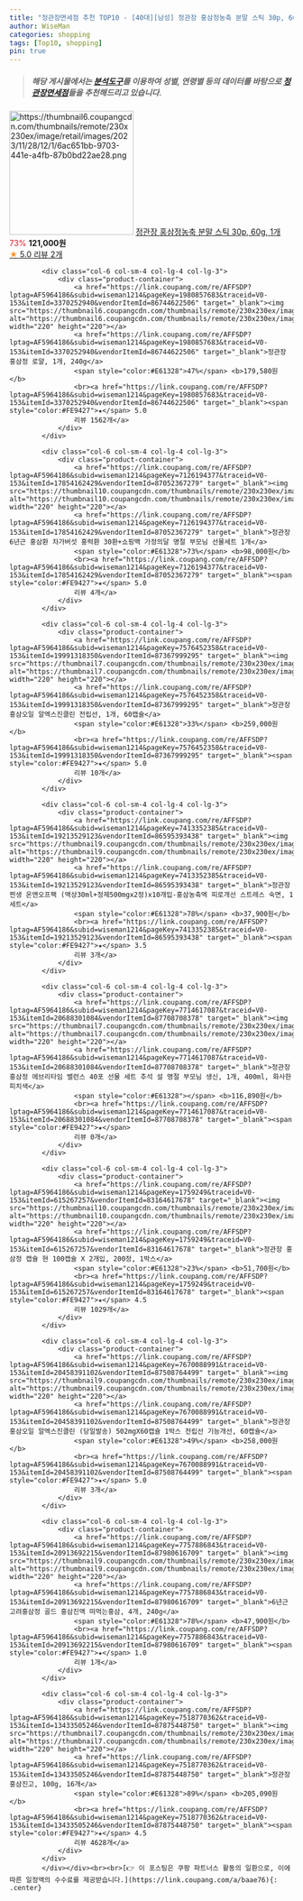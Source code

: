 ```yaml
---
title: "정관장면세점 추천 TOP10 - [40대][남성] 정관장 홍삼정농축 분말 스틱 30p, 60g, 1개"
author: WiseMan
categories: shopping
tags: [Top10, shopping]
pin: true
---
```


> ##### 해당 게시물에서는 [**분석도구**](https://itemscout.io/)를 이용하여 **성별**, **연령별** 등의 데이터를 바탕으로 [**정관장면세점**](https://link.coupang.com/a/baae76)들을 추천해드리고 있습니다.
<div class="container"><div class="row">
            <div class="col-6 col-sm-4 col-lg-4 col-lg-3">
                <div class="product-container">
                    <a href="https://link.coupang.com/re/AFFSDP?lptag=AF5964186&subid=wiseman1214&pageKey=7744031601&traceid=V0-153&itemId=20842174799&vendorItemId=87909893348" target="_blank"><img src="https://thumbnail6.coupangcdn.com/thumbnails/remote/230x230ex/image/retail/images/2023/11/28/12/1/6ac651bb-9703-441e-a4fb-87b0bd22ae28.png" alt="https://thumbnail6.coupangcdn.com/thumbnails/remote/230x230ex/image/retail/images/2023/11/28/12/1/6ac651bb-9703-441e-a4fb-87b0bd22ae28.png" width="220" height="220"></a>
                    <a href="https://link.coupang.com/re/AFFSDP?lptag=AF5964186&subid=wiseman1214&pageKey=7744031601&traceid=V0-153&itemId=20842174799&vendorItemId=87909893348" target="_blank">정관장 홍삼정농축 분말 스틱 30p, 60g, 1개</a>
                    <span style="color:#E61328">73%</span> <b>121,000원</b>
                    <br><a href="https://link.coupang.com/re/AFFSDP?lptag=AF5964186&subid=wiseman1214&pageKey=7744031601&traceid=V0-153&itemId=20842174799&vendorItemId=87909893348" target="_blank"><span style="color:#FE9427">★</span> 5.0
                    리뷰 2개</a>
                </div>
            </div>
            
            <div class="col-6 col-sm-4 col-lg-4 col-lg-3">
                <div class="product-container">
                    <a href="https://link.coupang.com/re/AFFSDP?lptag=AF5964186&subid=wiseman1214&pageKey=1980857683&traceid=V0-153&itemId=3370252940&vendorItemId=86744622506" target="_blank"><img src="https://thumbnail6.coupangcdn.com/thumbnails/remote/230x230ex/image/vendor_inventory/fd5c/cbc1c615a9a4946ad26cc71cc089e787888c7dfadfcc89444e44c6b4f065.png" alt="https://thumbnail6.coupangcdn.com/thumbnails/remote/230x230ex/image/vendor_inventory/fd5c/cbc1c615a9a4946ad26cc71cc089e787888c7dfadfcc89444e44c6b4f065.png" width="220" height="220"></a>
                    <a href="https://link.coupang.com/re/AFFSDP?lptag=AF5964186&subid=wiseman1214&pageKey=1980857683&traceid=V0-153&itemId=3370252940&vendorItemId=86744622506" target="_blank">정관장 홍삼정 로얄, 1개, 240g</a>
                    <span style="color:#E61328">47%</span> <b>179,580원</b>
                    <br><a href="https://link.coupang.com/re/AFFSDP?lptag=AF5964186&subid=wiseman1214&pageKey=1980857683&traceid=V0-153&itemId=3370252940&vendorItemId=86744622506" target="_blank"><span style="color:#FE9427">★</span> 5.0
                    리뷰 1562개</a>
                </div>
            </div>
            
            <div class="col-6 col-sm-4 col-lg-4 col-lg-3">
                <div class="product-container">
                    <a href="https://link.coupang.com/re/AFFSDP?lptag=AF5964186&subid=wiseman1214&pageKey=7126194377&traceid=V0-153&itemId=17854162429&vendorItemId=87052367279" target="_blank"><img src="https://thumbnail10.coupangcdn.com/thumbnails/remote/230x230ex/image/vendor_inventory/ab6b/3c7e909a8aeed6a977200be09e1a6d478e6a6ac6caea592a19d9fe157a38.jpg" alt="https://thumbnail10.coupangcdn.com/thumbnails/remote/230x230ex/image/vendor_inventory/ab6b/3c7e909a8aeed6a977200be09e1a6d478e6a6ac6caea592a19d9fe157a38.jpg" width="220" height="220"></a>
                    <a href="https://link.coupang.com/re/AFFSDP?lptag=AF5964186&subid=wiseman1214&pageKey=7126194377&traceid=V0-153&itemId=17854162429&vendorItemId=87052367279" target="_blank">정관장 6년근 홍삼환 차가버섯 홍력환 30환+쇼핑백 가정의달 명절 부모님 선물세트 1개</a>
                    <span style="color:#E61328">73%</span> <b>98,000원</b>
                    <br><a href="https://link.coupang.com/re/AFFSDP?lptag=AF5964186&subid=wiseman1214&pageKey=7126194377&traceid=V0-153&itemId=17854162429&vendorItemId=87052367279" target="_blank"><span style="color:#FE9427">★</span> 5.0
                    리뷰 4개</a>
                </div>
            </div>
            
            <div class="col-6 col-sm-4 col-lg-4 col-lg-3">
                <div class="product-container">
                    <a href="https://link.coupang.com/re/AFFSDP?lptag=AF5964186&subid=wiseman1214&pageKey=7576452358&traceid=V0-153&itemId=19991318350&vendorItemId=87367999295" target="_blank"><img src="https://thumbnail7.coupangcdn.com/thumbnails/remote/230x230ex/image/vendor_inventory/8985/7c5f60e29108d888a5e89608fc9afd8871abddd8e0f3b86d1716401f5184.jpg" alt="https://thumbnail7.coupangcdn.com/thumbnails/remote/230x230ex/image/vendor_inventory/8985/7c5f60e29108d888a5e89608fc9afd8871abddd8e0f3b86d1716401f5184.jpg" width="220" height="220"></a>
                    <a href="https://link.coupang.com/re/AFFSDP?lptag=AF5964186&subid=wiseman1214&pageKey=7576452358&traceid=V0-153&itemId=19991318350&vendorItemId=87367999295" target="_blank">정관장 홍삼오일 알엑스진클린 전립선, 1개, 60캡슐</a>
                    <span style="color:#E61328">33%</span> <b>259,000원</b>
                    <br><a href="https://link.coupang.com/re/AFFSDP?lptag=AF5964186&subid=wiseman1214&pageKey=7576452358&traceid=V0-153&itemId=19991318350&vendorItemId=87367999295" target="_blank"><span style="color:#FE9427">★</span> 5.0
                    리뷰 10개</a>
                </div>
            </div>
            
            <div class="col-6 col-sm-4 col-lg-4 col-lg-3">
                <div class="product-container">
                    <a href="https://link.coupang.com/re/AFFSDP?lptag=AF5964186&subid=wiseman1214&pageKey=7413352385&traceid=V0-153&itemId=19213529123&vendorItemId=86595393438" target="_blank"><img src="https://thumbnail9.coupangcdn.com/thumbnails/remote/230x230ex/image/vendor_inventory/7bb0/6ce327b07ca493762e69d8f7e72ab6ff24c2b8022cea34fbf5f02a1c91eb.jpg" alt="https://thumbnail9.coupangcdn.com/thumbnails/remote/230x230ex/image/vendor_inventory/7bb0/6ce327b07ca493762e69d8f7e72ab6ff24c2b8022cea34fbf5f02a1c91eb.jpg" width="220" height="220"></a>
                    <a href="https://link.coupang.com/re/AFFSDP?lptag=AF5964186&subid=wiseman1214&pageKey=7413352385&traceid=V0-153&itemId=19213529123&vendorItemId=86595393438" target="_blank">정관장 찐생 온앤오프팩 (액상30ml+정제500mgx2정)x10개입-홍삼농축액 피로개선 스트레스 숙면, 1세트</a>
                    <span style="color:#E61328">78%</span> <b>37,900원</b>
                    <br><a href="https://link.coupang.com/re/AFFSDP?lptag=AF5964186&subid=wiseman1214&pageKey=7413352385&traceid=V0-153&itemId=19213529123&vendorItemId=86595393438" target="_blank"><span style="color:#FE9427">★</span> 3.5
                    리뷰 3개</a>
                </div>
            </div>
            
            <div class="col-6 col-sm-4 col-lg-4 col-lg-3">
                <div class="product-container">
                    <a href="https://link.coupang.com/re/AFFSDP?lptag=AF5964186&subid=wiseman1214&pageKey=7714617087&traceid=V0-153&itemId=20688301084&vendorItemId=87708708378" target="_blank"><img src="https://thumbnail7.coupangcdn.com/thumbnails/remote/230x230ex/image/vendor_inventory/1df9/2dea0beaaa32744d2b33644e2524b61f45d3728a1d6c2457213f15ff571b.png" alt="https://thumbnail7.coupangcdn.com/thumbnails/remote/230x230ex/image/vendor_inventory/1df9/2dea0beaaa32744d2b33644e2524b61f45d3728a1d6c2457213f15ff571b.png" width="220" height="220"></a>
                    <a href="https://link.coupang.com/re/AFFSDP?lptag=AF5964186&subid=wiseman1214&pageKey=7714617087&traceid=V0-153&itemId=20688301084&vendorItemId=87708708378" target="_blank">정관장 홍삼정 에브리타임 밸런스 40포 선물 세트 추석 설 명절 부모님 생신, 1개, 400ml, 화사한 피치색</a>
                    <span style="color:#E61328"></span> <b>116,890원</b>
                    <br><a href="https://link.coupang.com/re/AFFSDP?lptag=AF5964186&subid=wiseman1214&pageKey=7714617087&traceid=V0-153&itemId=20688301084&vendorItemId=87708708378" target="_blank"><span style="color:#FE9427">★</span> 
                    리뷰 0개</a>
                </div>
            </div>
            
            <div class="col-6 col-sm-4 col-lg-4 col-lg-3">
                <div class="product-container">
                    <a href="https://link.coupang.com/re/AFFSDP?lptag=AF5964186&subid=wiseman1214&pageKey=1759249&traceid=V0-153&itemId=615267257&vendorItemId=83164617678" target="_blank"><img src="https://thumbnail10.coupangcdn.com/thumbnails/remote/230x230ex/image/vendor_inventory/b8e3/7fbb52995b3be735ea24b2f416abb1cbde381b3bc2656272f05dbae466c7.jpg" alt="https://thumbnail10.coupangcdn.com/thumbnails/remote/230x230ex/image/vendor_inventory/b8e3/7fbb52995b3be735ea24b2f416abb1cbde381b3bc2656272f05dbae466c7.jpg" width="220" height="220"></a>
                    <a href="https://link.coupang.com/re/AFFSDP?lptag=AF5964186&subid=wiseman1214&pageKey=1759249&traceid=V0-153&itemId=615267257&vendorItemId=83164617678" target="_blank">정관장 홍삼정 캡슐 현 100캡슐 X 2개입, 200정, 1박스</a>
                    <span style="color:#E61328">23%</span> <b>51,700원</b>
                    <br><a href="https://link.coupang.com/re/AFFSDP?lptag=AF5964186&subid=wiseman1214&pageKey=1759249&traceid=V0-153&itemId=615267257&vendorItemId=83164617678" target="_blank"><span style="color:#FE9427">★</span> 4.5
                    리뷰 1029개</a>
                </div>
            </div>
            
            <div class="col-6 col-sm-4 col-lg-4 col-lg-3">
                <div class="product-container">
                    <a href="https://link.coupang.com/re/AFFSDP?lptag=AF5964186&subid=wiseman1214&pageKey=7670088991&traceid=V0-153&itemId=20458391102&vendorItemId=87508764499" target="_blank"><img src="https://thumbnail9.coupangcdn.com/thumbnails/remote/230x230ex/image/vendor_inventory/c057/3f0ea2cd46d042c781357bdd35b008cf5cde42e4dcf86f4732a8184352a2.jpg" alt="https://thumbnail9.coupangcdn.com/thumbnails/remote/230x230ex/image/vendor_inventory/c057/3f0ea2cd46d042c781357bdd35b008cf5cde42e4dcf86f4732a8184352a2.jpg" width="220" height="220"></a>
                    <a href="https://link.coupang.com/re/AFFSDP?lptag=AF5964186&subid=wiseman1214&pageKey=7670088991&traceid=V0-153&itemId=20458391102&vendorItemId=87508764499" target="_blank">정관장 홍삼오일 알엑스진클린 (당일발송) 502mgX60캡슐 1박스 전립선 기능개선, 60캡슐</a>
                    <span style="color:#E61328">49%</span> <b>258,000원</b>
                    <br><a href="https://link.coupang.com/re/AFFSDP?lptag=AF5964186&subid=wiseman1214&pageKey=7670088991&traceid=V0-153&itemId=20458391102&vendorItemId=87508764499" target="_blank"><span style="color:#FE9427">★</span> 5.0
                    리뷰 3개</a>
                </div>
            </div>
            
            <div class="col-6 col-sm-4 col-lg-4 col-lg-3">
                <div class="product-container">
                    <a href="https://link.coupang.com/re/AFFSDP?lptag=AF5964186&subid=wiseman1214&pageKey=7757886843&traceid=V0-153&itemId=20913692215&vendorItemId=87980616709" target="_blank"><img src="https://thumbnail9.coupangcdn.com/thumbnails/remote/230x230ex/image/vendor_inventory/4255/8d4136de0ff4030ebde7ba09d4d41843d3fd3a56aa50cc2b85c196fb4e96.jpg" alt="https://thumbnail9.coupangcdn.com/thumbnails/remote/230x230ex/image/vendor_inventory/4255/8d4136de0ff4030ebde7ba09d4d41843d3fd3a56aa50cc2b85c196fb4e96.jpg" width="220" height="220"></a>
                    <a href="https://link.coupang.com/re/AFFSDP?lptag=AF5964186&subid=wiseman1214&pageKey=7757886843&traceid=V0-153&itemId=20913692215&vendorItemId=87980616709" target="_blank">6년근 고려홍삼정 골드 홍삼진액 떠먹는홍삼, 4개, 240g</a>
                    <span style="color:#E61328">78%</span> <b>47,900원</b>
                    <br><a href="https://link.coupang.com/re/AFFSDP?lptag=AF5964186&subid=wiseman1214&pageKey=7757886843&traceid=V0-153&itemId=20913692215&vendorItemId=87980616709" target="_blank"><span style="color:#FE9427">★</span> 1.0
                    리뷰 1개</a>
                </div>
            </div>
            
            <div class="col-6 col-sm-4 col-lg-4 col-lg-3">
                <div class="product-container">
                    <a href="https://link.coupang.com/re/AFFSDP?lptag=AF5964186&subid=wiseman1214&pageKey=7518770362&traceid=V0-153&itemId=13433505246&vendorItemId=87875448750" target="_blank"><img src="https://thumbnail7.coupangcdn.com/thumbnails/remote/230x230ex/image/vendor_inventory/6bc4/8943ab3d808c4a4c8fa071cabc6396918fd5a5f03668ee84aff39f87194d.jpg" alt="https://thumbnail7.coupangcdn.com/thumbnails/remote/230x230ex/image/vendor_inventory/6bc4/8943ab3d808c4a4c8fa071cabc6396918fd5a5f03668ee84aff39f87194d.jpg" width="220" height="220"></a>
                    <a href="https://link.coupang.com/re/AFFSDP?lptag=AF5964186&subid=wiseman1214&pageKey=7518770362&traceid=V0-153&itemId=13433505246&vendorItemId=87875448750" target="_blank">정관장 홍삼진고, 100g, 16개</a>
                    <span style="color:#E61328">89%</span> <b>205,090원</b>
                    <br><a href="https://link.coupang.com/re/AFFSDP?lptag=AF5964186&subid=wiseman1214&pageKey=7518770362&traceid=V0-153&itemId=13433505246&vendorItemId=87875448750" target="_blank"><span style="color:#FE9427">★</span> 4.5
                    리뷰 4628개</a>
                </div>
            </div>
            </div></div><br><br>[👉 이 포스팅은 쿠팡 파트너스 활동의 일환으로, 이에 따른 일정액의 수수료를 제공받습니다.](https://link.coupang.com/a/baae76){: .center}